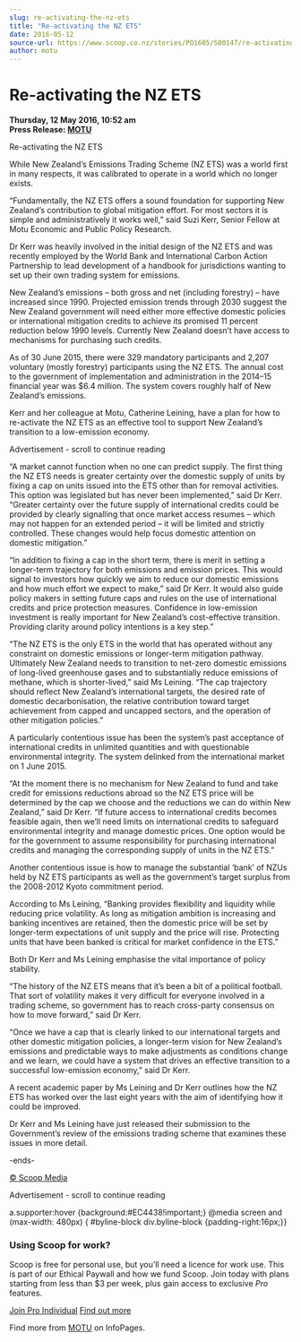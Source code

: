 ```yaml
---
slug: re-activating-the-nz-ets
title: "Re-activating the NZ ETS"
date: 2016-05-12
source-url: https://www.scoop.co.nz/stories/PO1605/S00147/re-activating-the-nz-ets.htm
author: motu
---
```

Re-activating the NZ ETS
========================

**Thursday, 12 May 2016, 10:52 am**  
**Press Release: [MOTU](https://info.scoop.co.nz/MOTU)**

Re-activating the NZ ETS  

While New Zealand’s Emissions Trading Scheme (NZ ETS) was a world first in many respects, it was calibrated to operate in a world which no longer exists.

“Fundamentally, the NZ ETS offers a sound foundation for supporting New Zealand’s contribution to global mitigation effort. For most sectors it is simple and administratively it works well,” said Suzi Kerr, Senior Fellow at Motu Economic and Public Policy Research.

Dr Kerr was heavily involved in the initial design of the NZ ETS and was recently employed by the World Bank and International Carbon Action Partnership to lead development of a handbook for jurisdictions wanting to set up their own trading system for emissions.

New Zealand’s emissions – both gross and net (including forestry) – have increased since 1990. Projected emission trends through 2030 suggest the New Zealand government will need either more effective domestic policies or international mitigation credits to achieve its promised 11 percent reduction below 1990 levels. Currently New Zealand doesn’t have access to mechanisms for purchasing such credits.

As of 30 June 2015, there were 329 mandatory participants and 2,207 voluntary (mostly forestry) participants using the NZ ETS. The annual cost to the government of implementation and administration in the 2014–15 financial year was $6.4 million. The system covers roughly half of New Zealand’s emissions.

Kerr and her colleague at Motu, Catherine Leining, have a plan for how to re-activate the NZ ETS as an effective tool to support New Zealand’s transition to a low-emission economy.

Advertisement - scroll to continue reading





“A market cannot function when no one can predict supply. The first thing the NZ ETS needs is greater certainty over the domestic supply of units by fixing a cap on units issued into the ETS other than for removal activities. This option was legislated but has never been implemented,” said Dr Kerr. “Greater certainty over the future supply of international credits could be provided by clearly signalling that once market access resumes – which may not happen for an extended period – it will be limited and strictly controlled. These changes would help focus domestic attention on domestic mitigation.”

“In addition to fixing a cap in the short term, there is merit in setting a longer-term trajectory for both emissions and emission prices. This would signal to investors how quickly we aim to reduce our domestic emissions and how much effort we expect to make,” said Dr Kerr. It would also guide policy makers in setting future caps and rules on the use of international credits and price protection measures. Confidence in low-emission investment is really important for New Zealand’s cost-effective transition. Providing clarity around policy intentions is a key step.”

“The NZ ETS is the only ETS in the world that has operated without any constraint on domestic emissions or longer-term mitigation pathway. Ultimately New Zealand needs to transition to net-zero domestic emissions of long-lived greenhouse gases and to substantially reduce emissions of methane, which is shorter-lived,” said Ms Leining. “The cap trajectory should reflect New Zealand’s international targets, the desired rate of domestic decarbonisation, the relative contribution toward target achievement from capped and uncapped sectors, and the operation of other mitigation policies.”

A particularly contentious issue has been the system’s past acceptance of international credits in unlimited quantities and with questionable environmental integrity. The system delinked from the international market on 1 June 2015.

“At the moment there is no mechanism for New Zealand to fund and take credit for emissions reductions abroad so the NZ ETS price will be determined by the cap we choose and the reductions we can do within New Zealand,” said Dr Kerr. “If future access to international credits becomes feasible again, then we’ll need limits on international credits to safeguard environmental integrity and manage domestic prices. One option would be for the government to assume responsibility for purchasing international credits and managing the corresponding supply of units in the NZ ETS.”

Another contentious issue is how to manage the substantial ‘bank’ of NZUs held by NZ ETS participants as well as the government’s target surplus from the 2008-2012 Kyoto commitment period.

According to Ms Leining, “Banking provides flexibility and liquidity while reducing price volatility. As long as mitigation ambition is increasing and banking incentives are retained, then the domestic price will be set by longer-term expectations of unit supply and the price will rise. Protecting units that have been banked is critical for market confidence in the ETS.”

Both Dr Kerr and Ms Leining emphasise the vital importance of policy stability.

“The history of the NZ ETS means that it’s been a bit of a political football. That sort of volatility makes it very difficult for everyone involved in a trading scheme, so government has to reach cross-party consensus on how to move forward,” said Dr Kerr.

“Once we have a cap that is clearly linked to our international targets and other domestic mitigation policies, a longer-term vision for New Zealand’s emissions and predictable ways to make adjustments as conditions change and we learn, we could have a system that drives an effective transition to a successful low-emission economy,” said Dr Kerr.

A recent academic paper by Ms Leining and Dr Kerr outlines how the NZ ETS has worked over the last eight years with the aim of identifying how it could be improved.

Dr Kerr and Ms Leining have just released their submission to the Government’s review of the emissions trading scheme that examines these issues in more detail.

\-ends-

[© Scoop Media](http://www.scoop.co.nz/about/terms.html)  

Advertisement - scroll to continue reading



a.supporter:hover {background:#EC4438!important;} @media screen and (max-width: 480px) { #byline-block div.byline-block {padding-right:16px;}}

### Using Scoop for work?

Scoop is free for personal use, but you’ll need a licence for work use. This is part of our Ethical Paywall and how we fund Scoop. Join today with plans starting from less than $3 per week, plus gain access to exclusive _Pro_ features.  
  
[Join Pro Individual](https://pro.scoop.co.nz/Individual/?from=ProIn24) [Find out more](https://pro.scoop.co.nz/using-scoop-for-work/?from=ProIn24)

Find more from [MOTU](https://info.scoop.co.nz/MOTU) on InfoPages.